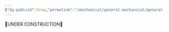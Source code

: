 ```yaml
---
{"dg-publish":true,"permalink":"/mechanical/general-mechanical/general-mechanical-home/"}
---
```


🚧UNDER CONSTRUCTION🚧